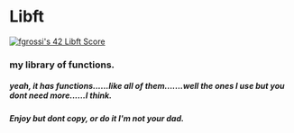 # Libft
[![fgrossi's 42 Libft Score](https://badge42.vercel.app/api/v2/cl2p9nrdq006809kxlac8prrc/project/2454060)](https://github.com/JaeSeoKim/badge42)
### my library of functions.
##### yeah, it has functions......like all of them.......well the ones I use but you dont need more......I think.
##### Enjoy but dont copy, or do it I'm not your dad.

